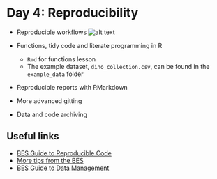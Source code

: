 # Day 4: Reproducibility

- Reproducible workflows
![alt text](https://github.com/NHM-STARS/materials18/raw/master/day4/workflow.png "BES Workflow")

- Functions, tidy code and literate programming in R
    - `Rmd` for functions lesson
    - The example dataset, `dino_collection.csv`, can be found in the `example_data` folder

- Reproducible reports with RMarkdown

- More advanced gitting

- Data and code archiving


## Useful links

- [BES Guide to Reproducible Code](https://www.britishecologicalsociety.org/wp-content/uploads/2017/12/guide-to-reproducible-code.pdf)
- [More tips from the BES](https://methodsblog.wordpress.com/2017/12/06/making-your-code-reproducible/)
- [BES Guide to Data Management](https://www.britishecologicalsociety.org/wp-content/uploads/2017/06/BES-Data-Guide-2017_web.pdf)
